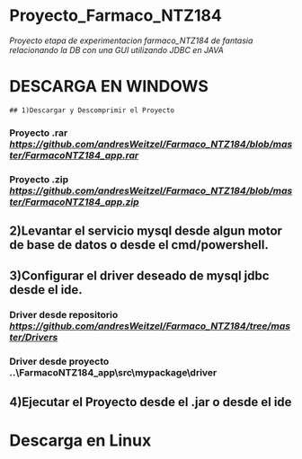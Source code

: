 # Proyecto_Farmaco_NTZ184
*Proyecto  etapa de experimentacion farmaco_NTZ184 de fantasia relacionando la DB con una GUI utilizando JDBC en JAVA*

# DESCARGA EN WINDOWS

```
## 1)Descargar y Descomprimir el Proyecto
```
### Proyecto .rar ***https://github.com/andresWeitzel/Farmaco_NTZ184/blob/master/FarmacoNTZ184_app.rar***
### Proyecto .zip ***https://github.com/andresWeitzel/Farmaco_NTZ184/blob/master/FarmacoNTZ184_app.zip***


## 2)Levantar el servicio mysql desde algun motor de base de datos o desde el cmd/powershell.


## 3)Configurar el driver deseado de mysql jdbc desde el ide.


### Driver desde repositorio ***https://github.com/andresWeitzel/Farmaco_NTZ184/tree/master/Drivers*** 

### Driver desde proyecto **..\FarmacoNTZ184_app\src\mypackage\driver**


## 4)Ejecutar el Proyecto desde el .jar o desde el ide

# Descarga en Linux

